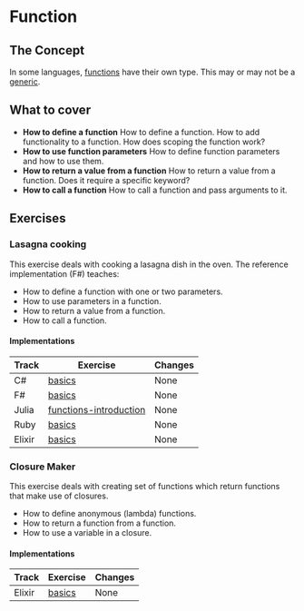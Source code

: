 # Function

## The Concept

In some languages, [functions][concept-functions] have their own type. This may or may not be a [generic][concept-generics].

## What to cover

- **How to define a function** How to define a function. How to add functionality to a function. How does scoping the function work?
- **How to use function parameters** How to define function parameters and how to use them.
- **How to return a value from a function** How to return a value from a function. Does it require a specific keyword?
- **How to call a function** How to call a function and pass arguments to it.

## Exercises

### Lasagna cooking

This exercise deals with cooking a lasagna dish in the oven. The reference implementation (F#) teaches:

- How to define a function with one or two parameters.
- How to use parameters in a function.
- How to return a value from a function.
- How to call a function.

#### Implementations

| Track  | Exercise                                       | Changes |
| ------ | ---------------------------------------------- | ------- |
| C#     | [basics][implementation-csharp]                | None    |
| F#     | [basics][implementation-fsharp]                | None    |
| Julia  | [functions-introduction][implementation-julia] | None    |
| Ruby   | [basics][implementation-ruby]                  | None    |
| Elixir | [basics][implementation-elixir-lasagna]        | None    |

### Closure Maker

This exercise deals with creating set of functions which return functions that make use of closures.

- How to define anonymous (lambda) functions.
- How to return a function from a function.
- How to use a variable in a closure.

#### Implementations

| Track  | Exercise                                     | Changes |
| ------ | -------------------------------------------- | ------- |
| Elixir | [basics][implementation-elixir-closuremaker] | None    |

[implementation-csharp]: ../../languages/csharp/exercises/concept/basics/.docs/introduction.md
[implementation-fsharp]: ../../languages/fsharp/exercises/concept/basics/.docs/introduction.md
[implementation-julia]: ../../languages/julia/exercises/concept/functions-introduction/.docs/introduction.md
[implementation-ruby]: ../../languages/ruby/exercises/concept/basics/.docs/introduction.md
[implementation-elixir-lasagna]: ../../languages/elixir/exercises/concept/lasagna/.docs/introduction.md
[implementation-elixir-closuremaker]: ../../languages/elixir/exercises/concept/secrets/.docs/introduction.md
[concept-functions]: ../concepts/functions.md
[concept-generics]: ../concepts/generics.md
